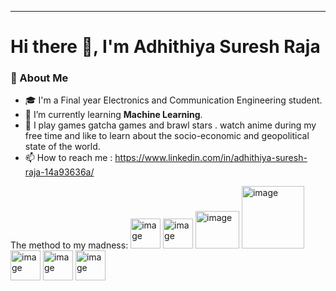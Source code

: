 --------------------------------------
# Hi there 👋, I'm Adhithiya Suresh Raja

### 🚀 About Me
- 🎓 I'm a Final year Electronics and Communication Engineering student.
- 🤖 I’m currently learning **Machine Learning**.
- 🎨 I play games gatcha games and brawl stars . watch anime during my free time and like to learn about the socio-economic and geopolitical state of the world.
- 📫 How to reach me : https://www.linkedin.com/in/adhithiya-suresh-raja-14a93636a/

The method to my madness:
<img width="48" height="48" alt="image" src="https://github.com/user-attachments/assets/b3bdcecd-caff-4e09-8e4b-0bae247a0b1f" />
<img width="48" height="48" alt="image" src="https://github.com/user-attachments/assets/99e50312-608d-499b-9f7e-69cfb4f6e4be" />
<img width="70" height="60" alt="image" src="https://github.com/user-attachments/assets/596d7d13-3958-4f06-a1b0-e9efce1bdf07" />
<img width="100" height="100" alt="image" src="https://github.com/user-attachments/assets/1dc9dc64-f8fd-4d41-b8ff-c0863c0474a5" />
<img width="48" height="48" alt="image" src="https://github.com/user-attachments/assets/0af26433-4fe3-4f55-bb8a-db963f444936" />
<img width="48" height="48" alt="image" src="https://github.com/user-attachments/assets/196abba5-e4ee-46db-b0cc-c9e7ba7eea2f" />
<img width="48" height="48" alt="image" src="https://github.com/user-attachments/assets/5526e3d9-6d27-4fad-ac3d-c8c0666e0e85" />





<!--
**AdhithiyaSureshRaja/AdhithiyaSureshRaja** is a ✨ _special_ ✨ repository because its `README.md` (this file) appears on your GitHub profile.

Here are some ideas to get you started:

- 🔭 I’m currently working on ...
- 🌱 I’m currently learning ...
- 👯 I’m looking to collaborate on ...
- 🤔 I’m looking for help with ...
- 💬 Ask me about ...
- 📫 How to reach me: ...
- 😄 Pronouns: ...
- ⚡ Fun fact: ...
-->
